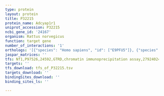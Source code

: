 ```yaml
---
type: protein
layout: protein
title: P32215
protein_name: Adcyap1r1
uniprot_accession: P32215
ncbi_gene_id: '24167'
organism: Rattus norvegicus
function: target gene
number_of_interactions: '1'
orthologs: '[{"species": "Homo sapiens", "id": ["E9PFU5"]}, {"species": "Mus musculus", "id": ["E9PVE8"]}]'
jaspar_matrices: ''
tfs: Nf1,P97526,24592,GTRD,chromatin immunoprecipitation assay,27924024%5Buid%5D,No
targets: ''
tfs_download: tfs_of_P32215.tsv
targets_download: ''
bindingSites_download: ''
binding_sites_ls: ''

---
```

